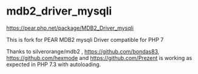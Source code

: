 # mdb2_driver_mysqli
https://pear.php.net/package/MDB2_Driver_mysqli

This is fork for PEAR MDB2 mysqli Driver compatible for PHP 7

Thanks to silverorange/mdb2 , https://github.com/bondas83, https://github.com/hexmode and https://github.com/Prezent 
is working as expected 
in PHP 7.3 with autoloading. 
